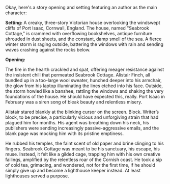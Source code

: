 Okay, here's a story opening and setting featuring an author as the main character:

**Setting:** A creaky, three-story Victorian house overlooking the windswept cliffs of Port Isaac, Cornwall, England. The house, named "Seabrook Cottage," is crammed with overflowing bookshelves, antique furniture shrouded in dust sheets, and the constant, damp smell of the sea. A fierce winter storm is raging outside, battering the windows with rain and sending waves crashing against the rocks below.

**Opening:**

The fire in the hearth crackled and spat, offering meager resistance against the insistent chill that permeated Seabrook Cottage. Alistair Finch, all bundled up in a too-large wool sweater, hunched deeper into his armchair, the glow from his laptop illuminating the lines etched into his face. Outside, the storm howled like a banshee, rattling the windows and shaking the very foundations of the house. He should have expected this, really. Port Isaac in February was a siren song of bleak beauty and relentless misery.

Alistair stared blankly at the blinking cursor on the screen. Block. Writer’s block, to be precise, a particularly vicious and unforgiving strain that had plagued him for months. His agent was breathing down his neck, his publishers were sending increasingly passive-aggressive emails, and the blank page was mocking him with its pristine emptiness.

He rubbed his temples, the faint scent of old paper and brine clinging to his fingers. Seabrook Cottage was meant to be his sanctuary, his escape, his muse. Instead, it felt like a gilded cage, trapping him with his own creative failings, amplified by the relentless roar of the Cornish coast. He took a sip of cold tea, grimacing, and wondered, not for the first time, if he should simply give up and become a lighthouse keeper instead. At least lighthouses served a purpose.
